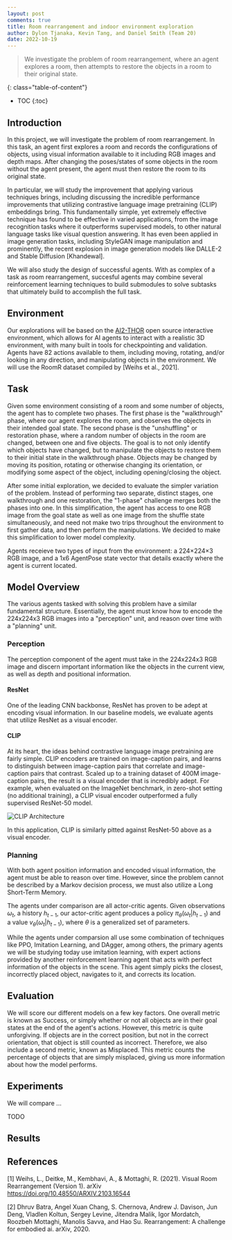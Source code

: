 ```yaml
---
layout: post
comments: true
title: Room rearrangement and indoor environment exploration
author: Dylon Tjanaka, Kevin Tang, and Daniel Smith (Team 20)
date: 2022-10-19
---
```


> We investigate the problem of room rearrangement, where an agent explores a room, then attempts to restore the objects in a room to their original state.

<!--more-->
{: class="table-of-content"}
* TOC
{:toc}

## Introduction
In this project, we will investigate the problem of room rearrangement. In this task, an agent first explores a room and records the configurations of objects, using visual information available to it including RGB images and depth maps. After changing the poses/states of some objects in the room without the agent present, the agent must then restore the room to its original state.

In particular, we will study the improvement that applying various techniques brings, including discussing the incredible performance improvements that utilizing contrastive language image pretraining (CLIP) embeddings bring. This fundamentally simple, yet extremely effective technique has found to be effective in varied applications, from the image recognition tasks where it outperforms supervised models, to other natural language tasks like visual question answering. It has even been applied in image generation tasks, including StyleGAN image manipulation and prominently, the recent explosion in image generation models like DALLE-2 and Stable Diffusion [Khandewal].

We will also study the design of successful agents. With as complex of a task as room rearrangement, succesful agents may combine several reinforcement learning techniques to build submodules to solve subtasks that ultimately build to accomplish the full task.

## Environment
Our explorations will be based on the [AI2-THOR](https://ai2thor.allenai.org/) open source interactive environment, which allows for AI agents to interact with a realistic 3D environment, with many built in tools for checkpointing and validation. Agents have 82 actions available to them, including moving, rotating, and/or looking in any direction, and manipulating objects in the environment. We will use the RoomR dataset compiled by [Weihs et al., 2021]. 

## Task
Given some environment consisting of a room and some number of objects, the agent has to complete two phases. The first phase is the "walkthrough" phase, where our agent explores the room, and observes the objects in their intended goal state. 
The second phase is the "unshuffling" or restoration phase, where a random number of objects in the room are changed, between one and five objects. The goal is to not only identify which objects have changed, but to manipulate the objects to restore them to their initial state in the walkthrough phase. Objects may be changed by moving its position, rotating or otherwise changing its orientation, or modifying some aspect of the object, including opening/closing the object.

After some initial exploration, we decided to evaluate the simpler variation of the problem. Instead of performing two separate, distinct stages, one walkthrough and one restoration, the "1-phase" challenge merges both the phases into one. In this simplification, the agent has access to one RGB image from the goal state as well as one image from the shuffle state simultaneously, and need not make two trips throughout the environment to first gather data, and then perform the manipulations. We decided to make this simplification to lower model complexity.

<!-- image of phase1/phase2 -->

Agents receieve two types of input from the environment: a 224×224×3 RGB image, and a 1x6 AgentPose state vector that details exactly where the agent is current located.

## Model Overview

The various agents tasked with solving this problem have a similar fundamental structure. Essentially, the agent must know how to encode the 224x224x3 RGB images into a "perception" unit, and reason over time with a "planning" unit.

### Perception
The perception component of the agent must take in the 224x224x3 RGB image and discern important information like the objects in the current view, as well as depth and positional information.
#### ResNet
One of the leading CNN backbonse, ResNet has proven to be adept at encoding visual information. In our baseline models, we evaluate agents that utilize ResNet as a visual encoder.

#### CLIP

At its heart, the ideas behind contrastive language image pretraining are fairly simple. CLIP encoders are trained on image-caption pairs, and learns to distinguish between image-caption pairs that correlate and image-caption pairs that contrast. Scaled up to a training dataset of 400M image-caption pairs, the result is a visual encoder that is incredibly adept. For example, when evaluated on the ImageNet benchmark, in zero-shot setting (no additional training), a CLIP visual encoder outperformed a fully supervised ResNet-50 model.
<!-- clip paper diagram -->

![CLIP Architecture](https://ucla-rlcourse.github.io/CS269-projects-2022fall/assets/images/team20/clip_diagram.png)

In this application, CLIP is similarly pitted against ResNet-50 above as a visual encoder.

### Planning

With both agent position information and encoded visual information, the agent must be able to reason over time. However, since the problem cannot be described by a Markov decision process, we must also utilize a Long Short-Term Memory.

The agents under comparison are all actor-critic agents. Given observations $\omega_t$, a history $h_{t-1}$, our actor-critic agent produces a policy $\pi_{\theta}(\omega_t | h_{t-1})$ and a value $v_{\theta}(\omega_t | h_{t-1})$, where $\theta$ is a generalized set of parameters. 

While the agents under comparsion all use some combination of techniques like PPO, Imitation Learning, and DAgger, among others, the primary agents we will be studying today use imitation learning, with expert actions provided by another reinforcement learning agent that acts with perfect information of the objects in the scene. This agent simply picks the closest, incorrectly placed object, navigates to it, and corrects its location.

## Evaluation
We will score our different models on a few key factors. One overall metric is known as Success, or simply whether or not all objects are in their goal states at the end of the agent's actions. However, this metric is quite unforgiving. If objects are in the correct position, but not in the correct orientation, that object is still counted as incorrect. Therefore, we also include a second metric, known as Misplaced. This metric counts the percentage of objects that are simply misplaced, giving us more information about how the model performs.

## Experiments
We will compare ...

TODO

## Results



## References
[1] Weihs, L., Deitke, M., Kembhavi, A., & Mottaghi, R. (2021). Visual Room Rearrangement (Version 1). arXiv https://doi.org/10.48550/ARXIV.2103.16544 

[2] Dhruv Batra, Angel Xuan Chang, S. Chernova, Andrew J. Davison, Jun Deng, Vladlen Koltun, Sergey Levine, Jitendra Malik, Igor Mordatch, Roozbeh Mottaghi, Manolis Savva, and Hao Su. Rearrangement: A challenge for embodied ai. arXiv, 2020.